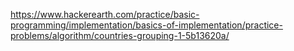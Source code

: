 https://www.hackerearth.com/practice/basic-programming/implementation/basics-of-implementation/practice-problems/algorithm/countries-grouping-1-5b13620a/

